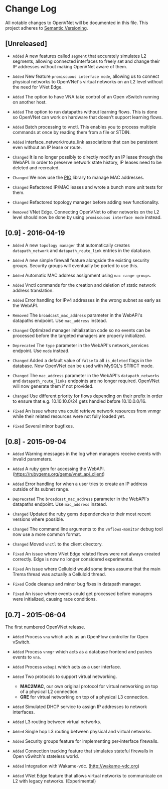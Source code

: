 # Change Log

All notable changes to OpenVNet will be documented in this file.
This project adheres to [Semantic Versioning](http://semver.org/).

## [Unreleased]

* `Added` A new features called `segment` that accurately simulates L2 segments, allowing connected interfaces to freely set and change their IP addresses without making OpenVNet aware of them.

* `Added` New feature `promiscuous interface mode`, allowing us to connect physical networks to OpenVNet's virtual networks on an L2 level without the need for VNet Edge.

* `Added` The option to have VNA take control of an Open vSwitch running on another host.

* `Added` The option to run datapaths without learning flows. This is done so OpenVNet can work on hardware that doesn't support learning flows.

* `Added` Batch processing to vnctl. This enables you to process multiple commands at once by reading them from a file or STDIN.

* `Added` interface_network/route_link associations that can be persistent even without an IP lease or route.

* `Changed` It is no longer possibly to directly modify an IP lease through the WebAPI. In order to preserve network state history, IP leases need to be deleted and recreated.

* `Changed` We now use the [PIO](https://github.com/trema/pio) library to manage MAC addresses.

* `Changed` Refactored IP/MAC leases and wrote a bunch more unit tests for them.

* `Changed` Refactored topology manager before adding new functionality.

* `Removed` VNet Edge. Connecting OpenVNet to other networks on the L2 level should now be done by using `promiscuous interface mode` instead.

## [0.9] - 2016-04-19

* `Added` A new `topology manager` that automatically creates `datapath_network` and `datapath_route_link` entries in the database.

* `Added` A new simple firewall feature alongside the existing security groups. Security groups will eventually be ported to use this.

* `Added` Automatic MAC address assignment using `mac range groups`.

* `Added` Vnctl commands for the creation and deletion of static network address translation.

* `Added` Error handling for IPv4 addresses in the wrong subnet as early as the WebAPI.

* `Removed` The `broadcast_mac_address` parameter in the WebAPI's datapaths endpoint. Use `mac_address` instead.

* `Changed` Optimized manager initialization code so no events can be processed before the targeted managers are properly initialized.

* `Deprecated` The `type` parameter in the WebAPI's network_services endpoint. Use `mode` instead.

* `Changed` Added a default value of `false` to all `is_deleted` flags in the database. Now OpenVNet can be used with MySQL's STRICT mode.

* `Changed` The `mac_address` parameter in the WebAPI's `datapath_networks` and `datapath_route_links` endpoints are no longer required. OpenVNet will now generate them if not provided.

* `Changed` Use different priority for flows depending on their prefix in order to ensure that e.g. 10.10.10.0/24 gets handled before 10.10.0.0/16.

* `Fixed` An issue where vna could retrieve network resources from vnmgr while their related resources were not fully loaded yet.

* `Fixed` Several minor bugfixes. 

## [0.8] - 2015-09-04

* `Added` Warning messages in the log when managers receive events with invalid parameters.

* `Added` A ruby gem for accessing the WebAPI. (https://rubygems.org/gems/vnet_api_client)

* `Added` Error handling for when a user tries to create an IP address outside of its subnet range.

* `Deprecated` The `broadcast_mac_address` parameter in the WebAPI's datapaths endpoint. Use `mac_address` instead.

* `Changed` Updated the ruby gems dependencies to their most recent versions where possible.

* `Changed` The command line arguments to the `vnflows-monitor` debug tool now use a more common format.

* `Changed` Moved `vnctl` to the client directory.

* `Fixed` An issue where VNet Edge related flows were not always created correctly. Edge is now no longer considered experimental.

* `Fixed` An issue where Celluloid would some times assume that the main Trema thread was actually a Celluloid thread.

* `Fixed` Code cleanup and minor bug fixes in datapath manager.

* `Fixed` An issue where events could get processed before managers were initialized, causing race conditions.

## [0.7] - 2015-06-04

The first numbered OpenVNet release.

* `Added` Process `vna` which acts as an OpenFlow controller for Open vSwitch.

* `Added` Process `vnmgr` which acts as a database frontend and pushes events to `vna`.

* `Added` Process `webapi` which acts as a user interface.

* `Added` Two protocols to support virtual networking.
  - **MAC2MAC**, our own original protocol for virtual networking on top of a physical L2 connection.
  - **GRE** for virtual networking on top of a physical L3 connection.

* `Added` Simulated DHCP service to assign IP addresses to network interfaces.

* `Added` L3 routing between virtual networks.

* `Added` Single hop L3 routing between physical and virtual networks.

* `Added` Security groups feature for implementing per-interface firewalls.

* `Added` Connection tracking feature that simulates stateful firewalls in Open vSwitch's stateless world.

* `Added` Integration with Wakame-vdc. (http://wakame-vdc.org)

* `Added` VNet Edge feature that allows virtual networks to communicate on L2 with legacy networks. (Experimental)
